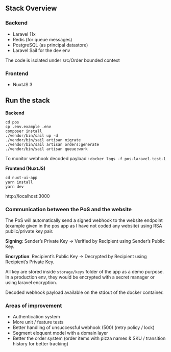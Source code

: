 ## Stack Overview
### Backend
- Laravel 11x
- Redis (for queue messages)
- PostgreSQL (as principal datastore)
- Laravel Sail for the dev env

The code is isolated under src/Order bounded context

### Frontend
- NuxtJS 3

## Run the stack

**Backend**
```
cd pos
cp .env.example .env
composer install
./vendor/bin/sail up -d
./vendor/bin/sail artisan migrate
./vendor/bin/sail artisan orders:generate
./vendor/bin/sail artisan queue:work
```

To monitor webhook decoded payload : `docker logs -f pos-laravel.test-1`

**Frontend (NuxtJS)**

```
cd nuxt-ui-app
yarn install
yarn dev
```

http://localhost:3000

### Communication between the PoS and the website

The PoS will automatically send a signed webhook to the website endpoint (example given in the pos app as I have not coded any website) using RSA public/private key pair.

**Signing**: Sender’s Private Key → Verified by Recipient using Sender’s Public Key.

**Encryption**: Recipient’s Public Key → Decrypted by Recipient using Recipient’s Private Key.

All key are stored inside `storage/keys` folder of the app as a demo purpose. 
In a production env, they would be encrypted with a secret manager or using laravel encryption.

Decoded webhook payload available on the stdout of the docker container.

### Areas of improvement

- Authentication system
- More unit / feature tests
- Better handling of unsuccessful webhook (500) (retry policy / lock)
- Segment eloquent model with a domain layer 
- Better the order system (order items with pizza names & SKU / transition history for better tracking)